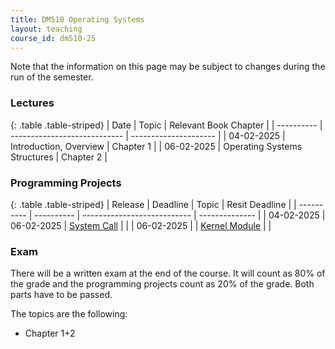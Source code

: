 ```yaml
---
title: DM510 Operating Systems
layout: teaching
course_id: dm510-25
---
```


Note that the information on this page may be subject to changes during the run of the semester.
### Lectures

{: .table .table-striped}
|   Date     |              Topic           | Relevant Book Chapter |
| ---------- | ---------------------------- | --------------------- |
| 04-02-2025 | Introduction, Overview       | Chapter 1             |
| 06-02-2025 | Operating Systems Structures | Chapter 2             |

### Programming Projects

{: .table .table-striped}
|   Release  |  Deadline  |             Topic           | Resit Deadline |
| ---------- | ---------- | --------------------------- | -------------- |
| 04-02-2025 | 06-02-2025 |  [System Call](project1)    |                |
| 06-02-2025 |            |  [Kernel Module](project2)  |                |

### Exam

There will be a written exam at the end of the course. It will count as 80% of the grade and
the programming projects count as 20% of the grade. Both parts have to be passed.

The topics are the following:
- Chapter 1+2 
